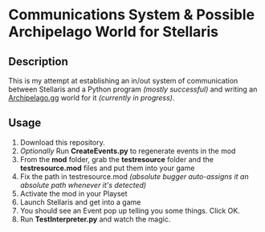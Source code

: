 # Communications System & Possible Archipelago World for Stellaris

## Description
This is my attempt at establishing an in/out system of communication between Stellaris and a Python program *(mostly successful)* and writing an [Archipelago.gg](https://archipelago.gg/) world for it *(currently in progress)*.

## Usage
1. Download this repository. 
2. *Optionally* Run **CreateEvents.py** to regenerate events in the mod
3. From the **mod** folder, grab the **testresource** folder and the **testresource.mod** files and put them into your game
4. Fix the path in testresource.mod *(absolute bugger auto-assigns it an absolute path whenever it's detected)*
5. Activate the mod in your Playset
5. Launch Stellaris and get into a game
6. You should see an Event pop up telling you some things. Click OK.
7. Run **TestInterpreter.py** and watch the magic.